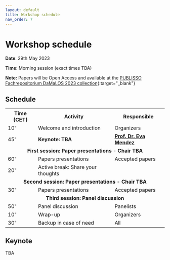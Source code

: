 ```yaml
---
layout: default
title: Workshop schedule
nav_order: 7
---
```


# Workshop schedule

**Date**: 29th May 2023

**Time**: Morning session (exact times TBA)

**Note:** Papers will be Open Access and available at the [PUBLISSO Fachrepositorium DaMaLOS 2023 collection](https://repository.publisso.de/){:target="_blank"}

## Schedule

<table>
<tbody>
<tr align="center">
<th>Time (CET)</th>
<th>Activity</th>
<th>Responsible</th>
</tr>

<tr>
<td>10'</td>
<td>Welcome and introduction</td>
<td>Organizers</td>
</tr>

<tr>
<td>45'</td>
<td><strong>Keynote: TBA</strong></td>
<td><strong><a href="#keynote"><a href="https://www.uc3m.es/ss/Satellite/UC3MInstitucional/en/Detalle/Organismo_C/1371296356253/1371206549464/Eva_Maria_Mendez_Rodriguez" target="_blank">Prof. Dr. Eva Mendez</a></strong></td>
</tr>

<tr>
<td colspan="3" align="center"><strong>First session: Paper presentations - Chair TBA</strong></td>
</tr>

<tr>
<td>60'</td>
<td>Papers presentations
<br/>
<span style="font-size: small">

</span>
</td>
<td>Accepted papers</td>
</tr>

<tr>
<td>20'</td>
<td>Active break: Share your thoughts</td>
<td></td>
</tr>

<tr>
<td colspan="3" align="center"><strong>Second session: Paper presentations - Chair TBA</strong></td>
</tr>

<tr>
<td>30'</td>
<td>Papers presentations
<br/>
<span style="font-size: small">

</span>
</td>
<td>Accepted papers</td>
</tr>

<tr>
<td colspan="3" align="center"><strong>Third session: Panel discussion</strong></td>
</tr>

<tr>
<td>50'</td>
<td>Panel discussion</td>
<td>Panelists</td>
</tr>

<tr>
<td>10'</td>
<td>Wrap-up</td>
<td>Organizers</td>
</tr>

<tr>
<td>30'</td>
<td>Backup in case of need</td>
<td>All</td>
</tr>

</tbody>
</table>

## Keynote

TBA

